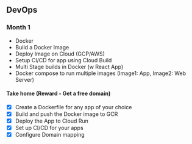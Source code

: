 ## DevOps 

### Month 1
- Docker 
- Build a Docker Image
- Deploy Image on Cloud (GCP/AWS)
- Setup CI/CD for app using Cloud Build
- Multi Stage builds in Docker (w React App)
- Docker compose to run multiple images (Image1: App, Image2: Web Server)

#### Take home (Reward - Get a free domain)
- [X] Create a Dockerfile for any app of your choice
- [X] Build and push the Docker image to GCR
- [X] Deploy the App to Cloud Run
- [X] Set up CI/CD for your apps
- [X] Configure Domain mapping
